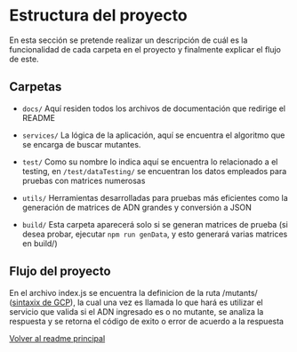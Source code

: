 # Estructura del proyecto
 
En esta sección se pretende realizar un descripción de cuál es la funcionalidad de cada carpeta en el proyecto y finalmente explicar el flujo de este.
 
## Carpetas
 
- `docs/` Aquí residen todos los archivos de documentación que redirige el README
 
- `services/` La lógica de la aplicación, aquí se encuentra el algoritmo que se encarga de buscar mutantes.
 
- `test/` Como su nombre lo indica aquí se encuentra lo relacionado a el testing, en `/test/dataTesting/` se encuentran los datos empleados para pruebas con matrices numerosas
 
- `utils/` Herramientas desarrolladas para pruebas más eficientes como la generación de matrices de ADN grandes y conversión a JSON
 
- `build/` Esta carpeta aparecerá solo si se generan matrices de prueba (si desea probar, ejecutar `npm run genData`, y esto generará varias matrices en build/)
 
## Flujo del proyecto
 
En el archivo index.js se encuentra la definicion de la ruta /mutants/ ([sintaxix de GCP](https://firebase.google.com/docs/functions/get-started#add-the-addmessage-function)), la cual una vez es llamada lo que hará es utilizar el servicio que valida si el ADN ingresado es o no mutante, se analiza la respuesta y se retorna el código de exito o error de acuerdo a la respuesta


[Volver al readme principal](../README.md#Documentación)

